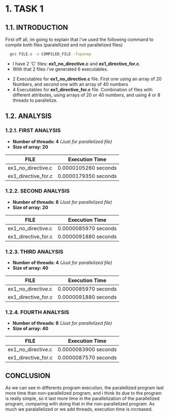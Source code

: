 # 1. TASK 1

## 1.1. INTRODUCTION
First off all, im going to explain that i've used the following command to compile both files (paralellized and not parallelized files)

```bash
  gcc FILE.c -o COMPILED_FILE -fopenmp
```
* I have 2 'C' files: **ex1_no_directive.c** and **ex1_directive_for.c**.
* With that 2 files i've generated 6 executables.
- 2 Executables for **ex1_no_directive.c** file. First one using an array of 20 Numbers, and second one with an array of 40 numbers
- 4 Executables for **ex1_directive_for.c** file. Combination of files with different attributes, using arrays of 20 or 40 numbers, and using 4 or 8 threads to parallelize.

## 1.2. ANALYSIS

### 1.2.1. FIRST ANALYSIS

- **Number of threads: 4** *(Just for parallelized file)*
- **Size of array: 20**

| FILE | Execution Time |
|------|----------------|
| ex1_no_directive.c | 0.0000105260 seconds |
| ex1_directive_for.c | 0.0000179350 seconds |


### 1.2.2. SECOND ANALYSIS

- **Number of threads: 8** *(Just for parallelized file)*
- **Size of array: 20**

| FILE | Execution Time |
|------|----------------|
| ex1_no_directive.c | 0.0000085970 seconds |
| ex1_directive_for.c | 0.0000091880 seconds |

### 1.2.3. THIRD ANALYSIS

- **Number of threads: 4** *(Just for parallelized file)*
- **Size of array: 40**

| FILE | Execution Time |
|------|----------------|
| ex1_no_directive.c | 0.0000085970 seconds |
| ex1_directive_for.c | 0.0000091880 seconds |


### 1.2.4. FOURTH ANALYSIS

- **Number of threads: 8** *(Just for parallelized file)*
- **Size of array: 40**

| FILE | Execution Time |
|------|----------------|
| ex1_no_directive.c | 0.0000083900 seconds |
| ex1_directive_for.c | 0.0000087570 seconds |

## CONCLUSION
As we can see in differents program execution, the paralellized program last more time than non-parallelized program, and i think its due to the program is really simple, so it last more time in the parallelization of the parallelized program, comparing with doing that in the non-parallelized program.  As much we paralallelized or we add threads, execution time is increased. 
